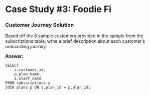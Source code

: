 # Case Study #3: Foodie Fi
### Customer Journey Solution

Based off the 8 sample customers provided in the sample from the subscriptions table, write a brief description about each customer’s onboarding journey.

**Answer:**
```
SELECT
    s.customer_id,
    p.plan_name,
    s.start_date
FROM subscriptions s
JOIN plans p ON s.plan_id = p.plan_id;
```


